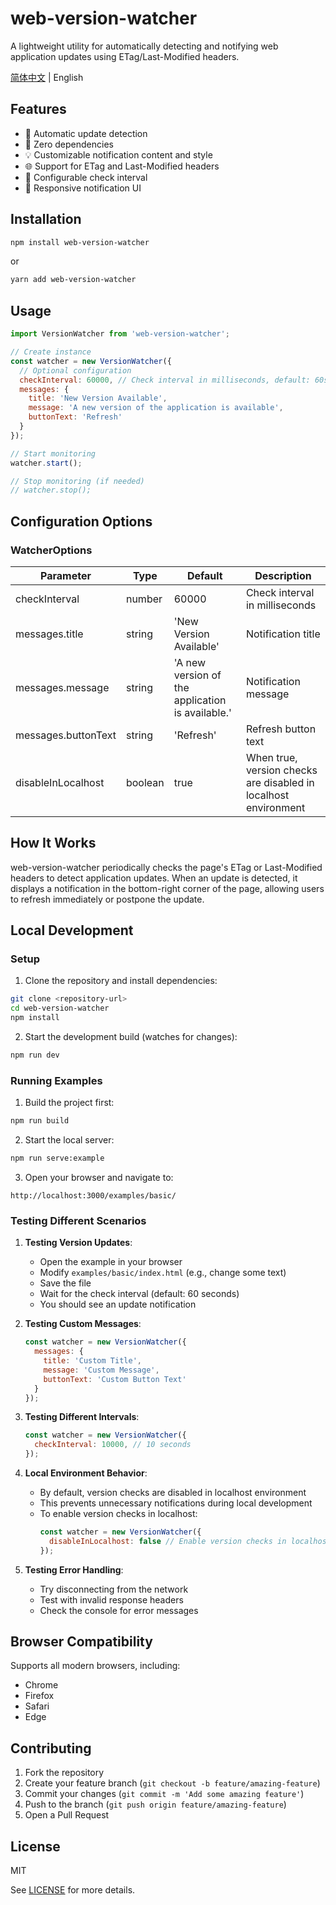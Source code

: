 # web-version-watcher

A lightweight utility for automatically detecting and notifying web application updates using ETag/Last-Modified headers.

[简体中文](./README_zh.md) | English

## Features

- 🔄 Automatic update detection
- 🚀 Zero dependencies
- 💡 Customizable notification content and style
- 🌐 Support for ETag and Last-Modified headers
- 🔧 Configurable check interval
- 📱 Responsive notification UI

## Installation

```bash
npm install web-version-watcher
```

or

```bash
yarn add web-version-watcher
```

## Usage

```javascript
import VersionWatcher from 'web-version-watcher';

// Create instance
const watcher = new VersionWatcher({
  // Optional configuration
  checkInterval: 60000, // Check interval in milliseconds, default: 60s
  messages: {
    title: 'New Version Available',
    message: 'A new version of the application is available',
    buttonText: 'Refresh'
  }
});

// Start monitoring
watcher.start();

// Stop monitoring (if needed)
// watcher.stop();
```

## Configuration Options

### WatcherOptions

| Parameter | Type | Default | Description |
|-----------|------|---------|-------------|
| checkInterval | number | 60000 | Check interval in milliseconds |
| messages.title | string | 'New Version Available' | Notification title |
| messages.message | string | 'A new version of the application is available.' | Notification message |
| messages.buttonText | string | 'Refresh' | Refresh button text |
| disableInLocalhost | boolean | true | When true, version checks are disabled in localhost environment |

## How It Works

web-version-watcher periodically checks the page's ETag or Last-Modified headers to detect application updates. When an update is detected, it displays a notification in the bottom-right corner of the page, allowing users to refresh immediately or postpone the update.

## Local Development

### Setup

1. Clone the repository and install dependencies:
```bash
git clone <repository-url>
cd web-version-watcher
npm install
```

2. Start the development build (watches for changes):
```bash
npm run dev
```

### Running Examples

1. Build the project first:
```bash
npm run build
```

2. Start the local server:
```bash
npm run serve:example
```

3. Open your browser and navigate to:
```
http://localhost:3000/examples/basic/
```

### Testing Different Scenarios

1. **Testing Version Updates**:
   - Open the example in your browser
   - Modify `examples/basic/index.html` (e.g., change some text)
   - Save the file
   - Wait for the check interval (default: 60 seconds)
   - You should see an update notification

2. **Testing Custom Messages**:
   ```javascript
   const watcher = new VersionWatcher({
     messages: {
       title: 'Custom Title',
       message: 'Custom Message',
       buttonText: 'Custom Button Text'
     }
   });
   ```

3. **Testing Different Intervals**:
   ```javascript
   const watcher = new VersionWatcher({
     checkInterval: 10000, // 10 seconds
   });
   ```

4. **Local Environment Behavior**:
   - By default, version checks are disabled in localhost environment
   - This prevents unnecessary notifications during local development
   - To enable version checks in localhost:
     ```javascript
     const watcher = new VersionWatcher({
       disableInLocalhost: false // Enable version checks in localhost
     });
     ```

5. **Testing Error Handling**:
   - Try disconnecting from the network
   - Test with invalid response headers
   - Check the console for error messages

## Browser Compatibility

Supports all modern browsers, including:

- Chrome
- Firefox
- Safari
- Edge

## Contributing

1. Fork the repository
2. Create your feature branch (`git checkout -b feature/amazing-feature`)
3. Commit your changes (`git commit -m 'Add some amazing feature'`)
4. Push to the branch (`git push origin feature/amazing-feature`)
5. Open a Pull Request

## License

MIT

See [LICENSE](./LICENSE) for more details. 